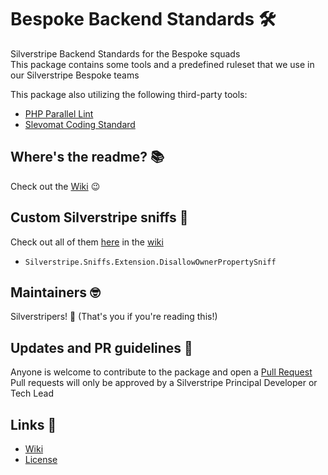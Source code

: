 # Bespoke Backend Standards 🛠️
Silverstripe Backend Standards for the Bespoke squads  
This package contains some tools and a predefined ruleset that we use in our Silverstripe Bespoke teams

This package also utilizing the following third-party tools:
* [PHP Parallel Lint](https://github.com/php-parallel-lint/PHP-Parallel-Lint)
* [Slevomat Coding Standard](https://github.com/slevomat/coding-standard)


## Where's the readme? 📚
Check out the [Wiki](https://github.com/silverstripeltd/bespoke-standards/wiki) 😉


## Custom Silverstripe sniffs 👃
Check out all of them [here](https://github.com/silverstripeltd/bespoke-standards/wiki/Custom-Silverstripe-Bespoke-Standard-Sniffs) in the [wiki](https://github.com/silverstripeltd/bespoke-standards/wiki)
- `Silverstripe.Sniffs.Extension.DisallowOwnerPropertySniff`


## Maintainers 🤓
Silverstripers! 💖 (That's you if you're reading this!)


## Updates and PR guidelines 💞
Anyone is welcome to contribute to the package and open a [Pull Request](https://github.com/silverstripeltd/bespoke-standards/pulls)  
Pull requests will only be approved by a Silverstripe Principal Developer or Tech Lead


## Links 🔗
* [Wiki](https://github.com/silverstripeltd/bespoke-standards/wiki)
* [License](./LICENSE)

